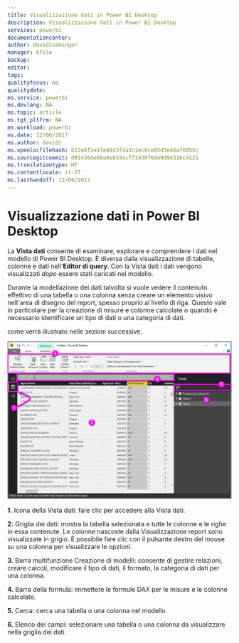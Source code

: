 ```yaml
---
title: Visualizzazione dati in Power BI Desktop
description: Visualizzazione dati in Power BI Desktop
services: powerbi
documentationcenter: 
author: davidiseminger
manager: kfile
backup: 
editor: 
tags: 
qualityfocus: no
qualitydate: 
ms.service: powerbi
ms.devlang: NA
ms.topic: article
ms.tgt_pltfrm: NA
ms.workload: powerbi
ms.date: 12/06/2017
ms.author: davidi
ms.openlocfilehash: b22e8f2e1fe8443fda3c1ec0ce05d3e46af6855c
ms.sourcegitcommit: d91436de68a0e833ecff18d976de9d9431bc4121
ms.translationtype: HT
ms.contentlocale: it-IT
ms.lasthandoff: 12/06/2017
---
```

# <a name="data-view-in-power-bi-desktop"></a>Visualizzazione dati in Power BI Desktop
La **Vista dati** consente di esaminare, esplorare e comprendere i dati nel modello di Power BI Desktop. È diversa dalla visualizzazione di tabelle, colonne e dati nell'**Editor di query**. Con la Vista dati i dati vengono visualizzati *dopo* essere stati caricati nel modello.

Durante la modellazione dei dati talvolta si vuole vedere il contenuto effettivo di una tabella o una colonna senza creare un elemento visivo nell'area di disegno del report, spesso proprio al livello di riga. Questo vale in particolare per la creazione di misure e colonne calcolate o quando è necessario identificare un tipo di dati o una categoria di dati.

come verrà illustrato nelle sezioni successive.

![](media/desktop-data-view/dataview_fullscreen.png)

**1.** Icona della Vista dati: fare clic per accedere alla Vista dati.

**2.** Griglia dei dati: mostra la tabella selezionata e tutte le colonne e le righe in essa contenute. Le colonne nascoste dalla Visualizzazione report sono visualizzate in grigio. È possibile fare clic con il pulsante destro del mouse su una colonna per visualizzare le opzioni.

**3.** Barra multifunzione Creazione di modelli: consente di gestire relazioni, creare calcoli, modificare il tipo di dati, il formato, la categoria di dati per una colonna.

**4.** Barra della formula: immettere le formule DAX per le misure e le colonne calcolate.

**5.** Cerca: cerca una tabella o una colonna nel modello.

**6.** Elenco dei campi: selezionare una tabella o una colonna da visualizzare nella griglia dei dati.

